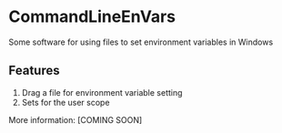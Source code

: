 # CommandLineEnVars
Some software for using files to set environment variables in Windows
## Features
1. Drag a file for environment variable setting
2. Sets for the user scope

More information: [COMING SOON]
